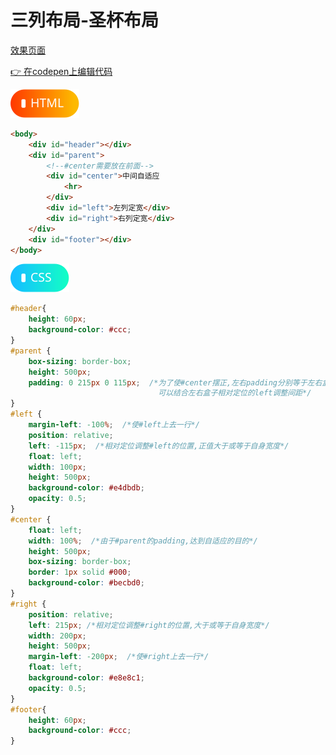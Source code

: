 # <b>三列布局-圣杯布局</b>

[效果页面](00三列布局-圣.html ':include :type=iframe width=100% height=423px')

[:point_right: 在codepen上编辑代码](https://codepen.io/shuangcs/pen/LdBmbr)

![标签](../assets/html.svg)

```html
<body>
    <div id="header"></div>
    <div id="parent">
        <!--#center需要放在前面-->
        <div id="center">中间自适应
            <hr>
        </div>
        <div id="left">左列定宽</div>
        <div id="right">右列定宽</div>
    </div>
    <div id="footer"></div>
</body>
```
![标签](../assets/css.svg)

```css
#header{
    height: 60px;
    background-color: #ccc;
}
#parent {
    box-sizing: border-box;
    height: 500px;
    padding: 0 215px 0 115px;  /*为了使#center摆正,左右padding分别等于左右盒子的宽,
                                 可以结合左右盒子相对定位的left调整间距*/
}
#left {
    margin-left: -100%;  /*使#left上去一行*/
    position: relative;
    left: -115px;  /*相对定位调整#left的位置,正值大于或等于自身宽度*/
    float: left;
    width: 100px;
    height: 500px;
    background-color: #e4dbdb;
    opacity: 0.5;
}
#center {
    float: left;
    width: 100%;  /*由于#parent的padding,达到自适应的目的*/
    height: 500px;
    box-sizing: border-box;
    border: 1px solid #000;
    background-color: #becbd0;
}
#right {
    position: relative;
    left: 215px; /*相对定位调整#right的位置,大于或等于自身宽度*/
    width: 200px;
    height: 500px;
    margin-left: -200px;  /*使#right上去一行*/
    float: left;
    background-color: #e8e8c1;
    opacity: 0.5;
}
#footer{
    height: 60px;
    background-color: #ccc;
}
```